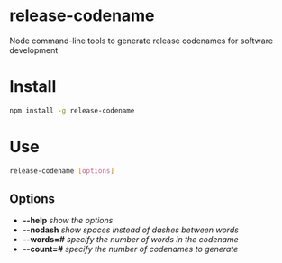 # release-codename
Node command-line tools to generate release codenames for software development

# Install

```sh
npm install -g release-codename
```

# Use

```sh
release-codename [options]
```

## Options

  - **--help** _show the options_
  - **--nodash** _show spaces instead of dashes between words_
  - **--words=_#_** _specify the number of words in the codename_
  - **--count=_#_** _specify the number of codenames to generate_

